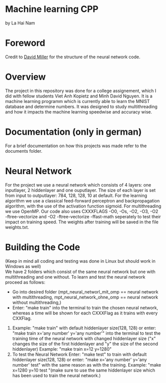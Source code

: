 # Machine learning CPP
by La Hai Nam
# Foreword
Credit to [David Miller](https://www.millermattson.com/dave/?p=54) for the structure of the neural network code.
# Overview
The project in this repository was done for a college assignement, which I did with fellow students Viet Anh Kopietz and Minh David Nguyen. It is a machine learning programm which is currently able to learn the MNIST database and determine numbers. It was designed to study multithreading and how it impacts the machine learning speedwise and accuracy wise.
# Documentation (only in german)
For a brief documentation on how this projects was made refer to the documents folder. 
# Neural Network

For the project we use a neural network which consists of 4 layers: one inputlayer, 2 hiddenlayer and one ouputlayer.
The size of each layer is set from input to outputlayer: 784, 128, 128, 10 at default.
For the learning algorithm we use a classical feed-forward perceptron and backpropagation algorithm, with the use of the activation function sigmoid. For multithreading we use OpenMP. Our code also uses CXXXFLAGS -O0, -Os, -O2, -O3, -O2 -ftree-vectorize and -O2 -ftree-vectorize -ffast-math seperately to test their impact on training speed. The weights after training will be saved in the file weights.txt.
# Building the Code
(Keep in mind all coding and testing was done in Linux but should work in Windows as well)  
We have 2 folders which consist of the same neural network but  one with multithreading and one without. To learn and test the neural network proceed as follows:    
-  Go into desired folder (mpt_neural_networl_mit_omp == neural network with multithreading, mpt_neural_network_ohne_omp == neural network without multithreading,)
- Enter: "make train" into the terminal to train the chosen neural network, whereas a time will be shown for each CXXXFlag as it trains with every CXXFlag.
1. Example: "make train" with default hiddenlayer size(128, 128) or
 enter: "make train x='any number' y='any number'" into the terminal to test the training time of the neural network with changed hiddenlayer size
 ("x" changes the size of the first hiddenlayer and "y" the size of the second hiddenlayer) Example: "make train x=12 y=1280"
2. To test the Neural Network Enter: "make test" to train with default hiddenlayer size(128, 128) or
enter: "make x='any number' y='any number' test" with the same reason as with the training. Example: "make x=1280 y=10 test "(make sure to use the same hiddenlayer size which has been used to train the neural network.)

